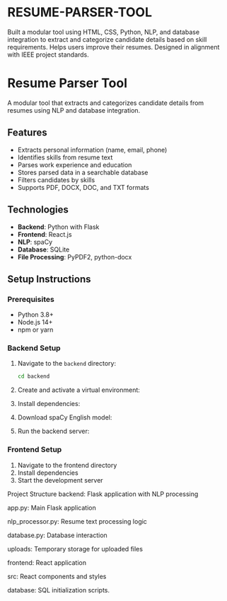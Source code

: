 # RESUME-PARSER-TOOL
Built a modular tool using HTML, CSS, Python, NLP, and database integration to extract and categorize candidate details based on skill  requirements. 
Helps users improve their resumes. Designed in alignment with IEEE project standards.
# Resume Parser Tool

A modular tool that extracts and categorizes candidate details from resumes using NLP and database integration.

## Features

- Extracts personal information (name, email, phone)
- Identifies skills from resume text
- Parses work experience and education
- Stores parsed data in a searchable database
- Filters candidates by skills
- Supports PDF, DOCX, DOC, and TXT formats

## Technologies

- **Backend**: Python with Flask
- **Frontend**: React.js
- **NLP**: spaCy
- **Database**: SQLite
- **File Processing**: PyPDF2, python-docx

## Setup Instructions

### Prerequisites

- Python 3.8+
- Node.js 14+
- npm or yarn

### Backend Setup

1. Navigate to the `backend` directory:
   ```bash
   cd backend
2. Create and activate a virtual environment:
3. Install dependencies:

4. Download spaCy English model:
 5. Run the backend server:

### Frontend Setup

1. Navigate to the frontend directory
2. Install dependencies
3. Start the development server

Project Structure
backend:    Flask application with NLP processing

app.py:      Main Flask application

nlp_processor.py:   Resume text processing logic

database.py:     Database interaction

uploads:       Temporary storage for uploaded files

frontend:      React application

src:        React components and styles

database:     SQL initialization scripts.











